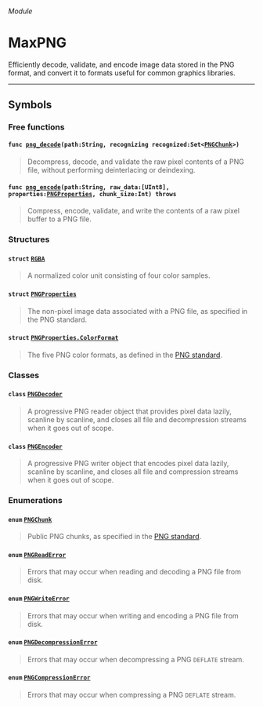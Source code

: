 
###### Module

# MaxPNG

Efficiently decode, validate, and encode image data stored in the PNG format, and convert it to formats useful for common graphics libraries.

------

## Symbols

### Free functions


#### `func `[`png_decode`](png_decode.md)`(path:String, recognizing recognized:Set<`[`PNGChunk`](pngchunk.md)`>)`

> Decompress, decode, and validate the raw pixel contents of a PNG file, without performing deinterlacing or deindexing.

#### `func `[`png_encode`](png_encode.md)`(path:String, raw_data:[UInt8], properties:`[`PNGProperties`](pngproperties.md)`, chunk_size:Int) throws`

> Compress, encode, validate, and write the contents of a raw pixel buffer to a PNG file.

### Structures

#### `struct` [`RGBA`](rgba.md)

> A normalized color unit consisting of four color samples.

#### `struct` [`PNGProperties`](pngproperties.md)

> The non-pixel image data associated with a PNG file, as specified in the PNG standard.

#### `struct` [`PNGProperties.ColorFormat`](pngproperties_colorformat.md)

> The five PNG color formats, as defined in the [PNG standard](http://www.libpng.org/pub/png/spec/1.2/PNG-Chunks.html#C.IHDR).

### Classes

#### `class` [`PNGDecoder`](pngdecoder.md)

> A progressive PNG reader object that provides pixel data lazily, scanline by scanline, and closes all file and decompression streams when it goes out of scope.

#### `class` [`PNGEncoder`](pngencoder.md)

> A progressive PNG writer object that encodes pixel data lazily, scanline by scanline, and closes all file and compression streams when it goes out of scope.

### Enumerations

#### `enum` [`PNGChunk`](pngchunk.md)
> Public PNG chunks, as specified in the [PNG standard](http://www.libpng.org/pub/png/spec/1.2/PNG-Chunks.html).

#### `enum` [`PNGReadError`](pngerrors.md#pngreaderrorerror)
> Errors that may occur when reading and decoding a PNG file from disk.

#### `enum` [`PNGWriteError`](pngerrors.md#pngwriteerrorerror)
> Errors that may occur when writing and encoding a PNG file from disk.

#### `enum` [`PNGDecompressionError`](pngerrors.md#pngdecompressionerrorerror)
> Errors that may occur when decompressing a PNG `DEFLATE` stream.

#### `enum` [`PNGCompressionError`](pngerrors.md#pngcompressionerrorerrorerror)
> Errors that may occur when compressing a PNG `DEFLATE` stream.
